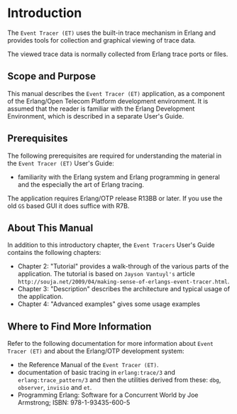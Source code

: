 <!--
%CopyrightBegin%

Copyright Ericsson AB 2023-2024. All Rights Reserved.

Licensed under the Apache License, Version 2.0 (the "License");
you may not use this file except in compliance with the License.
You may obtain a copy of the License at

    http://www.apache.org/licenses/LICENSE-2.0

Unless required by applicable law or agreed to in writing, software
distributed under the License is distributed on an "AS IS" BASIS,
WITHOUT WARRANTIES OR CONDITIONS OF ANY KIND, either express or implied.
See the License for the specific language governing permissions and
limitations under the License.

%CopyrightEnd%
-->
# Introduction

The `Event Tracer (ET)` uses the built-in trace mechanism in Erlang and provides
tools for collection and graphical viewing of trace data.

The viewed trace data is normally collected from Erlang trace ports or files.

## Scope and Purpose

This manual describes the `Event Tracer (ET)` application, as a component of the
Erlang/Open Telecom Platform development environment. It is assumed that the
reader is familiar with the Erlang Development Environment, which is described
in a separate User's Guide.

## Prerequisites

The following prerequisites are required for understanding the material in the
`Event Tracer (ET)` User's Guide:

- familiarity with the Erlang system and Erlang programming in general and the
  especially the art of Erlang tracing.

The application requires Erlang/OTP release R13BB or later. If you use the old
`GS` based GUI it does suffice with R7B.

## About This Manual

In addition to this introductory chapter, the `Event Tracers` User's Guide
contains the following chapters:

- Chapter 2: "Tutorial" provides a walk-through of the various parts of the
  application. The tutorial is based on `Jayson Vantuyl's` article
  `http://souja.net/2009/04/making-sense-of-erlangs-event-tracer.html`.
- Chapter 3: "Description" describes the architecture and typical usage of the
  application.
- Chapter 4: "Advanced examples" gives some usage examples

## Where to Find More Information

Refer to the following documentation for more information about
`Event Tracer (ET)` and about the Erlang/OTP development system:

- the Reference Manual of the `Event Tracer (ET)`.
- documentation of basic tracing in `erlang:trace/3` and
  `erlang:trace_pattern/3` and then the utilities derived from these: `dbg`,
  `observer`, `invisio` and `et`.
- Programming Erlang: Software for a Concurrent World by Joe Armstrong; ISBN:
  978-1-93435-600-5

